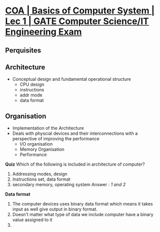 # [COA | Basics of Computer System | Lec 1 | GATE Computer Science/IT Engineering Exam](https://www.youtube.com/live/zMkye9iaWB4?si=QsWGngSDAJPFlr1y)
## Perquisites

## Architecture
- Conceptual design and fundamental operational structure
  - CPU design
  - instructions
  - addr mode
  - data format
## Organisation
- Implementation of the Architecture
- Deals with physcial devices and their interconnections with a perspective of improving the performance
  - I/O organisation
  - Memory Organisation
  - Performance

**Quiz**
Which of the following is included in architecture of computer?
1. Addressing modes, design
2. Instructions set, data format
3. secondary memory, operating system
Answer : _1 and 2_

**Data format**
1. The computer devices uses binary data format which means it takes input as well give output in binary format.
2. Doesn't matter what type of data we include computer have a binary value assigned to it
3. 
